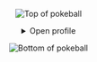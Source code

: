 
<div align="center">
  
![Top of pokeball](https://user-images.githubusercontent.com/44261381/209363264-ac854d3c-2cc2-44c4-928e-8a08d1013f46.png)

<details>
<summary>Open profile</summary>

<br>
  <div>
    <img align="center" src="https://i.postimg.cc/qMnfkCdL/thumbnail-Photoroom-20241121-161654.png" alt="Thumbnail">
 </div>
<details>
<summary>About me</summary>

<p align = "center">
  
  
</p>

<h1 align="center">Hi 👋, I'm Marina</h1>
<h3 align="center">Passionate IT Student | Exploring the Boundless World of Technology</h3>

<table align="center">
<tr border="none">
<td width="50%" align="left">

<div align="center">

<div align="left">
  
- 🌱 I’m currently learning **ML with Python**

- 🧑‍🎓 I’m a postgraduate at **UNAM**

- 📫 How to reach me **mar.riv.sci@outlook.com**
  
- ⚡ Fun fact **The dog's name in the photo is Mani**

</td>

</td>
<td width="50%" align="center">

  <img align="center" alt="Coding" width="450" src="https://repository-images.githubusercontent.com/588181932/e36ec678-7984-4cdd-8e4c-a3932772ff8e">

  
  </td>
</tr>
</table>

<h3 align="center">Connect with me:</h3>
<p align="center">
<a href="https://www.linkedin.com/in/galia-marina-adame-rivas-a83536231/" target="blank"><img align="center" src="https://github.com/tandpfun/skill-icons/blob/main/icons/LinkedIn.svg" alt="kaveendinethma" height="50" width="50" /></a>
</p>

**Languages and Tools:**

<p>
  
  <code><img width="15%" src="https://www.vectorlogo.zone/logos/python/python-ar21.svg"></code>
  <code><img width="15%" src="https://www.vectorlogo.zone/logos/jupyter/jupyter-ar21.svg"></code>
  <br />

</p>

  </td>
  </tr>
</table>
</details>

</details>

![Bottom of pokeball](https://user-images.githubusercontent.com/44261381/209363271-905d2a5e-8a18-44c0-a450-45dddd4d5036.png)

</div>

